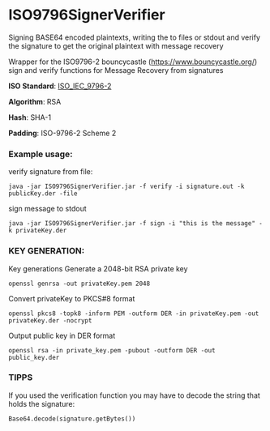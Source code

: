 # ISO9796SignerVerifier
Signing  BASE64 encoded plaintexts, writing the to files or stdout and verify the signature to get the original plaintext with message recovery

Wrapper for the ISO9796-2 bouncycastle (https://www.bouncycastle.org/) sign
and verify functions for Message Recovery from signatures

__ISO Standard__: [ISO_IEC_9796-2](http://www.sarm.am/docs/ISO_IEC_9796-2_2002(E)-Character_PDF_document.pdf)

__Algorithm__: RSA 

__Hash__: SHA-1 

__Padding__: ISO-9796-2 Scheme 2


### Example usage: 
verify signature from file:

`java -jar ISO9796SignerVerifier.jar -f verify -i signature.out -k publicKey.der -file`

sign message to stdout

`java -jar ISO9796SignerVerifier.jar -f sign -i "this is the message" -k privateKey.der`

### KEY GENERATION:
 
Key generations Generate a 2048-bit RSA private key 

`openssl genrsa -out privateKey.pem 2048`

Convert privateKey to PKCS#8 format 

`openssl pkcs8 -topk8 -inform PEM -outform DER -in privateKey.pem -out privateKey.der -nocrypt`

Output public key in DER format

`openssl rsa -in private_key.pem -pubout -outform DER -out public_key.der`

### TIPPS
If you used the verification function you may have to decode the string that holds the signature:

`Base64.decode(signature.getBytes())`
